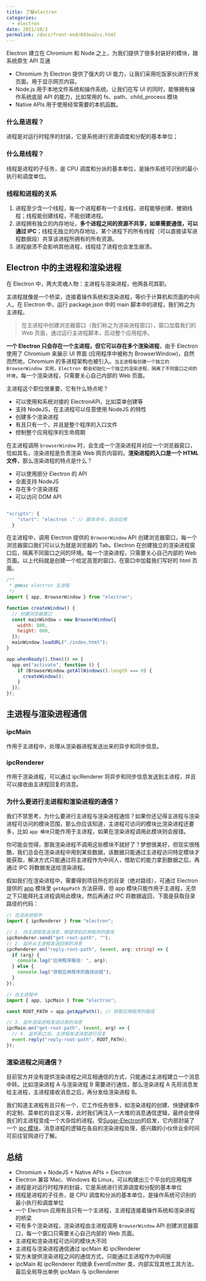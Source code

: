 ```yaml
---
title: 了解electron
categories:
  - electron
date: 2021/10/3
permalink: /docs/front-end/693ea2cc.html
---
```



Electron 建立在 Chromium 和 Node 之上，为我们提供了很多封装好的模块，跟系统原生 API 互通

- Chromium 为 Electron 提供了强大的 UI 能力，让我们采用吃饭家伙进行开发页面。用于显示网页内容。
- Node.js 用于本地文件系统和操作系统。让我们在写 UI 的同时，能够拥有操作系统底层 API 的能力，比如常用的 fs、path、child_process 模块
- Native APIs 用于使用经常需要的本机函数。

### 什么是进程？

进程是对运行时程序的封装，它是系统进行资源调度和分配的基本单位；

### 什么是线程？

线程是进程的子任务，是 CPU 调度和分派的基本单位，是操作系统可识别的最小执行和调度单位。

### 线程和进程的关系

1. 进程至少含一个线程，每一个进程都有一个主线程，进程能够创建、撤销线程；线程能创建线程，不能创建进程。
2. 进程拥有独立的内存地址，**多个进程之间的资源不共享，如果需要通信，可以通过 IPC**；线程无独立的内存地址，某个进程下的所有线程（可以直接读写进程数据段）共享该进程所拥有的所有资源。
3. 进程崩溃不会影响其他进程，线程挂了进程也会发生崩溃。

## Electron 中的主进程和渲染进程

在 Electron 中，两大灵魂人物：主进程与渲染进程，他两各司其职。

主进程就像是一个桥梁，连接着操作系统和渲染进程，等价于计算机和页面的中间人。在 Electron 中，运行 package.json 中的 main 脚本中的进程，我们称之为主进程。

> 在主进程中创建浏览器窗口（我们称之为渲染进程窗口），窗口加载我们的 Web 页面，通过运行主进程脚本，启动整个应用程序。

**一个 Electron 只会存在一个主进程，但它可以存在多个渲染进程**，由于 Electron 使用了 Chromium 来展示 UI 界面 (应用程序中被称为 BrowserWindow)，自然而然地，Chromium 的多进程架构也被引入。`当主进程每创建一个独立的 BrowserWindow 实例，Electron 都会初始化一个独立的渲染进程，隔离了不同窗口之间的环境`，每一个渲染进程，只需要关心自己内部的 Web 页面。

主进程这个职位很重要，它有什么特点呢？

- 可以使用和系统对接的 ElectronAPI，比如菜单创建等
- 支持 NodeJS，在主进程可以任意使用 NodeJS 的特性
- 创建多个渲染进程
- 有且只有一个，并且是整个程序的入口文件
- 控制整个应用程序的生命周期

在主进程调用 `browserWindow` 时，会生成一个渲染进程并对应一个浏览器窗口，恰如其名，渲染进程是负责渲染 Web 网页内容的。**渲染进程的入口是一个 HTML 文件**，那么渲染进程的特点是什么？

- 可以使用部分 Electron 的 API
- 全面支持 NodeJS
- 存在多个渲染进程
- 可以访问 DOM API

```js

"scripts": {
    "start": "electron ." // 脚本命令，启动应用
  }
```

在主进程中，调用 Electron 提供的 `BrowserWindow` API 创建浏览器窗口，每一个浏览器窗口我们可以认为就是浏览器的 Tab。Electron 在创建独立的渲染进程窗口后，隔离不同窗口之间的环境。每一个渲染进程，只需要关心自己内部的 Web 页面。以上代码就是创建一个给定高宽的窗口，在窗口中加载我们写好的 html 页面。

```js
/**
 * @desc electron 主进程
 */
import { app, BrowserWindow } from "electron";

function createWindow() {
  // 创建浏览器窗口
  const mainWindow = new BrowserWindow({
    width: 800,
    height: 600,
  });
  mainWindow.loadURL("./index.html");
}

app.whenReady().then(() => {
  app.on("activate", function () {
    if (BrowserWindow.getAllWindows().length === 0) {
      createWindow();
    }
  });
});
```

## 主进程与渲染进程通信

### ipcMain

作用于主进程中，处理从渲染器进程发送出来的异步和同步信息。

### ipcRenderer

作用于渲染进程，可以通过 ipcRenderer 将异步和同步信息发送到主进程，并且可以接收由主进程回复的消息。

### 为什么要进行主进程和渲染进程的通信？

我们不禁思考，为什么要进行主进程与渲染进程通信？如果你还记得主进程与渲染进程可访问的模块范围，那么你应该知道，主进程可访问的模块比渲染进程还要多，比如 `app 模块`只能作用于主进程，如果在渲染进程调用此模块则会报错。

你可能会觉得，那我渲染进程不调用这些模块不就好了？梦想很美好，但现实很残酷，我们总会在渲染进程中用到某些数据，该数据只能通过主进程访问特定模块才能获取，解决方式只能通过将主进程作为中间人，借助它的能力拿到数据之后，再通过 IPC 将数据发送给渲染进程。

假如我们在渲染进程中，需要得到项目所在的目录（绝对路径），可通过 Electron 提供的 [app](https://link.juejin.cn/?target=https%3A%2F%2Fwww.electronjs.org%2Fdocs%2Fapi%2Fapp%23appgetapppath) 模块里 `getAppPath` 方法获得，但 app 模块只能作用于主进程，无奈之下只能拜托主进程调用此模块，然后再通过 IPC 将数据返回，下面是获取目录路径的代码：

```ts
// 在渲染进程中
import { ipcRenderer } from "electron";

// 1. 向主进程发送消息，期望得到应用程序的路径
ipcRenderer.send("get-root-path", "");
// 2. 监听从主进程发送回来的消息
ipcRenderer.on("reply-root-path", (event, arg: string) => {
  if (arg) {
    console.log("应用程序路径: ", arg);
  } else {
    console.log("获取应用程序的路径出错");
  }
});

// 在主进程中
import { app, ipcMain } from "electron";

const ROOT_PATH = app.getAppPath(); // 获取应用程序的路径

// 3. 监听渲染进程发送过来的消息
ipcMain.on("get-root-path", (event, arg) => {
  // 4. 监听到之后，主进程发送消息进行回复
  event.reply("reply-root-path", ROOT_PATH);
});
```

### 渲染进程之间通信？

目前官方并没有提供渲染进程之间互相通信的方式，只能通过主进程建立一个消息中转。比如渲染进程 A 与渲染进程 B 需要进行通信，那么渲染进程 A 先将消息发给主进程，主进程接收消息之后，再分发给渲染进程 B。

我们知道主进程有且只有一个，它工作任务很多，如渲染进程的创建、快捷键事件的定制、菜单栏的自定义等，此时我们再注入一大堆的消息通信逻辑，最终会使得我们的主进程变成一个大杂烩的进程。受[Sugar-Electron](https://link.juejin.cn/?target=https%3A%2F%2Fgithub.com%2FSugarTurboS%2FSugar-Electron)的启发，它内部封装了一个 [ipc 模块](https://link.juejin.cn/?target=https%3A%2F%2Fgithub.com%2FSugarTurboS%2FSugar-Electron%2Ftree%2Fmaster%2Fcore%2Fipc)，消息进程的逻辑在各自的渲染进程处理，感兴趣的小伙伴业余时间可前往官网进行了解。

## 总结

- Chromium + NodeJS + Native APIs = Electron
- Electron 兼容 Mac、Windows 和 Linux，可以构建出三个平台的应用程序
- 进程是对运行时程序的封装，它是系统进行资源调度和分配的基本单位
- 线程是进程的子任务，是 CPU 调度和分派的基本单位，是操作系统可识别的最小执行和调度单位
- 一个 Electron 应用有且只有一个主进程，主进程连接着操作系统和渲染进程的桥梁
- 可有多个渲染进程，渲染进程由主进程调用 `BrowserWindow` API 创建浏览器窗口，每一个窗口只需要关心自己内部的 Web 页面。
- 主进程和渲染进程可访问的模块大不同
- 主进程与渲染进程通信通过 ipcMain 和 ipcRenderer
- 官方未提供渲染进程之间的通信方式，只能通过主进程作为中间层
- ipcMain 和 ipcRenderer 均继承 EventEmitter 类，内部实现其他工具方法，最后全局导出单例 ipcMain 与 ipcRenderer
